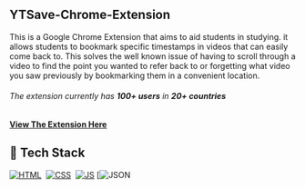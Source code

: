 ## YTSave-Chrome-Extension

This is a Google Chrome Extension that aims to aid students in studying. it allows students to bookmark specific timestamps in videos that can easily come back to. This solves the well known issue of having to scroll through a video to find the point you wanted to refer back to or forgetting what video you saw previously by bookmarking them in a convenient location.

<h6>The extension currently has <strong>100+ users</strong> in <strong>20+ countries</strong></h6>

<a href="https://chromewebstore.google.com/detail/ytsave/peghhndlpmpmoejloomncaioafieipmh" target="_blank">**View The Extension Here**</a>


## 📌 Tech Stack
[![HTML](https://img.shields.io/badge/html5%20-%23E34F26.svg?&style=for-the-badge&logo=html5&logoColor=white)](https://github.com/jigar-sable/Portfolio-Website/search?l=html)&nbsp;
[![CSS](https://img.shields.io/badge/css3%20-%231572B6.svg?&style=for-the-badge&logo=css3&logoColor=white)](https://github.com/jigar-sable/Portfolio-Website/search?l=css)&nbsp;
[![JS](https://img.shields.io/badge/javascript%20-%23323330.svg?&style=for-the-badge&logo=javascript&logoColor=%23F7DF1E)](https://github.com/jigar-sable/Portfolio-Website/search?l=javascript)
[![JSON](https://img.shields.io/badge/dynamic/json)






